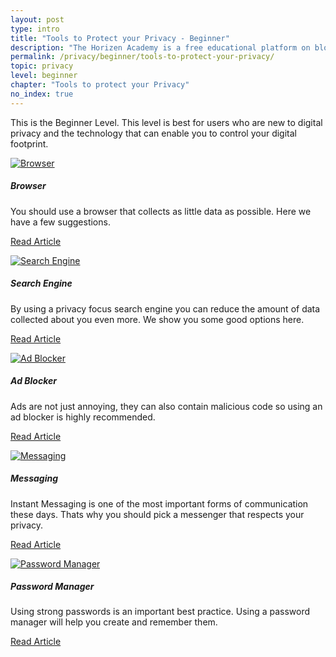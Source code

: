 ```yaml
---
layout: post
type: intro
title: "Tools to Protect your Privacy - Beginner"
description: "The Horizen Academy is a free educational platform on blockchain technology, cryptocurrency, and privacy. In this chapter, we show you the basic tools needed to enhance your online privacy at a beginner level."
permalink: /privacy/beginner/tools-to-protect-your-privacy/
topic: privacy
level: beginner
chapter: "Tools to protect your Privacy"
no_index: true
---
```


This is the Beginner Level. This level is best for users who are new to digital privacy and the technology that can enable you to control your digital footprint.


<div class="row mt-5">
    <div class="col-md-3">
        <a href="{{ site.baseurl }}{% post_url /privacy/beginner/2023-04-02-browser %}">
            <img src="/assets/post_files/privacy/beginner/tools-to-protect-your-privacy/browser.svg" alt="Browser" />
        </a>
    </div>
    <div class="col-md-9">
        <h5 class="intro-article-title">Browser</h5>
        <p class="mb-1">
            You should use a browser that collects as little data as possible. Here we have a few suggestions.
        </p>
        <p class="mb-0">
            <a class="font-weight-bold" href="{{ site.baseurl }}{% post_url /privacy/beginner/2023-04-02-browser %}">Read Article</a>
        </p>
    </div>
</div>

<div class="row mt-5">
    <div class="col-md-3">
        <a href="{{ site.baseurl }}{% post_url /privacy/beginner/2023-04-03-search-engine %}">
            <img src="/assets/post_files/privacy/beginner/tools-to-protect-your-privacy/search_engine.svg" alt="Search Engine" />
        </a>
    </div>
    <div class="col-md-9">
        <h5 class="intro-article-title">Search Engine</h5>
        <p class="mb-1">
            By using a privacy focus search engine you can reduce the amount of data collected about you even more. We show you some good options here.
        </p>
        <p class="mb-0">
            <a class="font-weight-bold" href="{{ site.baseurl }}{% post_url /privacy/beginner/2023-04-03-search-engine %}">Read Article</a>
        </p>
    </div>
</div>

<div class="row mt-5">
    <div class="col-md-3">
        <a href="{{ site.baseurl }}{% post_url /privacy/beginner/2023-04-04-ad-blocker %}">
            <img src="/assets/post_files/privacy/beginner/tools-to-protect-your-privacy/ad_block.svg" alt="Ad Blocker" />
        </a>
    </div>
    <div class="col-md-9">
        <h5 class="intro-article-title">Ad Blocker</h5>
        <p class="mb-1">
            Ads are not just annoying, they can also contain malicious code so using an ad blocker is highly recommended.
        </p>
        <p class="mb-0">
            <a class="font-weight-bold" href="{{ site.baseurl }}{% post_url /privacy/beginner/2023-04-04-ad-blocker %}">Read Article</a>
        </p>
    </div>
</div>

<div class="row mt-5">
    <div class="col-md-3">
        <a href="{{ site.baseurl }}{% post_url /privacy/beginner/2023-04-05-messaging %}">
            <img src="/assets/post_files/privacy/beginner/tools-to-protect-your-privacy/messaging.svg" alt="Messaging" />
        </a>
    </div>
    <div class="col-md-9">
        <h5 class="intro-article-title">Messaging</h5>
        <p class="mb-1">
            Instant Messaging is one of the most important forms of communication these days. Thats why you should pick a messenger that respects your privacy.
        </p>
        <p class="mb-0">
            <a class="font-weight-bold" href="{{ site.baseurl }}{% post_url /privacy/beginner/2023-04-05-messaging %}">Read Article</a>
        </p>
    </div>
</div>

<div class="row mt-5">
    <div class="col-md-3">
        <a href="{{ site.baseurl }}{% post_url /privacy/beginner/2023-04-06-password-manager %}">
            <img src="/assets/post_files/privacy/beginner/tools-to-protect-your-privacy/password_manager.svg" alt="Password Manager" />
        </a>
    </div>
    <div class="col-md-9">
        <h5 class="intro-article-title">Password Manager</h5>
        <p class="mb-1">
            Using strong passwords is an important best practice. Using a password manager will help you create and remember them.
        </p>
        <p class="mb-0">
            <a class="font-weight-bold" href="{{ site.baseurl }}{% post_url /privacy/beginner/2023-04-06-password-manager %}">Read Article</a>
        </p>
    </div>
</div>
